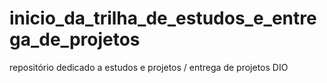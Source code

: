 # inicio_da_trilha_de_estudos_e_entrega_de_projetos
repositório dedicado a estudos e projetos / entrega de projetos DIO
